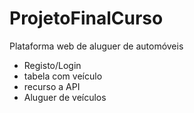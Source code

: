 # ProjetoFinalCurso
 Plataforma web de aluguer de automóveis
 - Registo/Login
 - tabela com veículo
 - recurso a API
 - Aluguer de veículos
